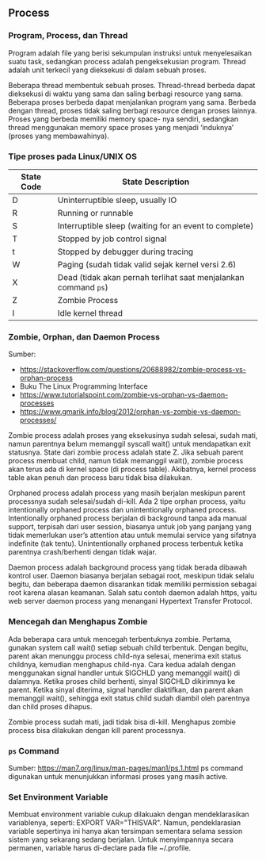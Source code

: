 ## Process

### Program, Process, dan Thread
Program adalah file yang berisi sekumpulan instruksi untuk menyelesaikan suatu task, sedangkan process adalah pengeksekusian program. Thread adalah unit terkecil yang dieksekusi di dalam sebuah proses.

Beberapa thread membentuk sebuah proses. Thread-thread berbeda dapat dieksekusi di waktu yang sama dan saling berbagi resource yang sama. Beberapa proses berbeda dapat menjalankan program yang sama. Berbeda dengan thread, proses tidak saling berbagi resource dengan proses lainnya. Proses yang berbeda memiliki memory space- nya sendiri, sedangkan thread menggunakan memory space proses yang menjadi ‘induknya’ (proses yang membawahinya).


### Tipe proses pada Linux/UNIX OS
State Code | State Description
-----------|--------------------
D | Uninterruptible sleep, usually IO
R | Running or runnable
S | Interruptible sleep (waiting for an event to complete)
T | Stopped by job control signal
t | Stopped by debugger during tracing
W | Paging (sudah tidak valid sejak kernel versi 2.6)
X | Dead (tidak akan pernah terlihat saat menjalankan command `ps`)
Z | Zombie Process
I | Idle kernel thread


### Zombie, Orphan, dan Daemon Process
Sumber: 
- https://stackoverflow.com/questions/20688982/zombie-process-vs-orphan-process
- Buku The Linux Programming Interface
- https://www.tutorialspoint.com/zombie-vs-orphan-vs-daemon-processes
- https://www.gmarik.info/blog/2012/orphan-vs-zombie-vs-daemon-processes/

Zombie process adalah proses yang eksekusinya sudah selesai, sudah mati, namun parentnya belum memanggil syscall wait() untuk mendapatkan exit statusnya. State dari zombie process adalah state Z. Jika sebuah parent process membuat child, namun tidak memanggil wait(), zombie process akan terus ada di kernel space (di process table). Akibatnya, kernel process table akan penuh dan process baru tidak bisa dilakukan.

Orphaned process adalah process yang masih berjalan meskipun parent processnya sudah selesai/sudah di-kill. Ada 2 tipe orphan process, yaitu intentionally orphaned process dan unintentionally orphaned process. Intentionally orphaned process berjalan di background tanpa ada manual support, terpisah dari user session, biasanya untuk job yang panjang yang tidak memerlukan user’s attention atau untuk memulai service yang sifatnya indefinite (tak tentu). Unintentionally orphaned process terbentuk ketika parentnya crash/berhenti dengan tidak wajar.

Daemon process adalah background process yang tidak berada dibawah kontrol user. Daemon biasanya berjalan sebagai root, meskipun tidak selalu begitu, dan beberapa daemon disarankan tidak memiliki permission sebagai root karena alasan keamanan. Salah satu contoh daemon adalah https, yaitu web server daemon process yang menangani Hypertext Transfer Protocol.

### Mencegah dan Menghapus Zombie
Ada beberapa cara untuk mencegah terbentuknya zombie. Pertama, gunakan system call wait() setiap sebuah child terbentuk. Dengan begitu, parent akan menunggu process child-nya selesai, menerima exit status childnya, kemudian menghapus child-nya. Cara kedua adalah dengan menggunakan signal handler  untuk SIGCHLD yang memanggil wait() di dalamnya. Ketika proses child berhenti, sinyal SIGCHLD dikirimnya ke parent. Ketika sinyal diterima, signal handler diaktifkan, dan parent akan memanggil wait(), sehingga exit status child sudah diambil oleh parentnya dan child proses dihapus.

Zombie process sudah mati, jadi tidak bisa di-kill. Menghapus zombie process bisa dilakukan dengan kill parent processnya.


### `ps` Command
Sumber: https://man7.org/linux/man-pages/man1/ps.1.html
ps command digunakan untuk menunjukkan informasi proses yang masih active.


### Set Environment Variable
Membuat environment variable cukup dilakuakn dengan mendeklarasikan variablenya, seperti: EXPORT VAR="THISVAR". Namun, pendeklarasian variable sepertinya ini hanya akan tersimpan sementara selama session sistem yang sekarang sedang berjalan. Untuk menyimpannya secara permanen, variable harus di-declare pada file ~/.profile.
